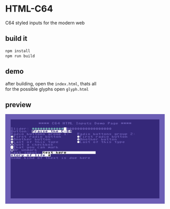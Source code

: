 # HTML-C64
C64 styled inputs for the modern web

## build it

```
npm install
npm run build
```

## demo

after building, open the `index.html`, thats all \
for the possible glyphs open `glyph.html`

## preview 

![demo](/asset/c64_demo.png)